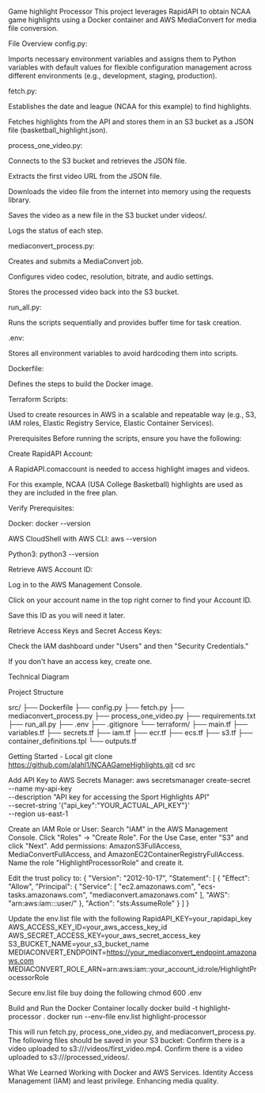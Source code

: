 Game highlight Processor
This project leverages RapidAPI to obtain NCAA game highlights using a Docker container and AWS MediaConvert for media file conversion.

File Overview
config.py:

Imports necessary environment variables and assigns them to Python variables with default values for flexible configuration management across different environments (e.g., development, staging, production).

fetch.py:

Establishes the date and league (NCAA for this example) to find highlights.

Fetches highlights from the API and stores them in an S3 bucket as a JSON file (basketball_highlight.json).

process_one_video.py:

Connects to the S3 bucket and retrieves the JSON file.

Extracts the first video URL from the JSON file.

Downloads the video file from the internet into memory using the requests library.

Saves the video as a new file in the S3 bucket under videos/.

Logs the status of each step.

mediaconvert_process.py:

Creates and submits a MediaConvert job.

Configures video codec, resolution, bitrate, and audio settings.

Stores the processed video back into the S3 bucket.

run_all.py:

Runs the scripts sequentially and provides buffer time for task creation.

.env:

Stores all environment variables to avoid hardcoding them into scripts.

Dockerfile:

Defines the steps to build the Docker image.

Terraform Scripts:

Used to create resources in AWS in a scalable and repeatable way (e.g., S3, IAM roles, Elastic Registry Service, Elastic Container Services).

Prerequisites
Before running the scripts, ensure you have the following:

Create RapidAPI Account:

A RapidAPI.comaccount is needed to access highlight images and videos.

For this example, NCAA (USA College Basketball) highlights are used as they are included in the free plan.

Verify Prerequisites:

Docker: docker --version

AWS CloudShell with AWS CLI: aws --version

Python3: python3 --version

Retrieve AWS Account ID:

Log in to the AWS Management Console.

Click on your account name in the top right corner to find your Account ID.

Save this ID as you will need it later.

Retrieve Access Keys and Secret Access Keys:

Check the IAM dashboard under "Users" and then "Security Credentials."

If you don't have an access key, create one.


Technical Diagram

Project Structure

  src/
├── Dockerfile
├── config.py
├── fetch.py
├── mediaconvert_process.py
├── process_one_video.py
├── requirements.txt
├── run_all.py
├── .env
├── .gitignore
└── terraform/
    ├── main.tf
    ├── variables.tf
    ├── secrets.tf
    ├── iam.tf
    ├── ecr.tf
    ├── ecs.tf
    ├── s3.tf
    ├── container_definitions.tpl
    └── outputs.tf

Getting Started - Local
git clone https://github.com/alahl1/NCAAGameHighlights.git
cd src


Add API Key to AWS Secrets Manager:
    aws secretsmanager create-secret \
    --name my-api-key \
    --description "API key for accessing the Sport Highlights API" \
    --secret-string '{"api_key":"YOUR_ACTUAL_API_KEY"}' \
    --region us-east-1


Create an IAM Role or User:
    Search "IAM" in the AWS Management Console.
    Click "Roles" -> "Create Role".
    For the Use Case, enter "S3" and click "Next".
    Add permissions: AmazonS3FullAccess, MediaConvertFullAccess, and AmazonEC2ContainerRegistryFullAccess.
    Name the role "HighlightProcessorRole" and create it.

Edit the trust policy to:
    {
  "Version": "2012-10-17",
  "Statement": [
    {
      "Effect": "Allow",
      "Principal": {
        "Service": [
          "ec2.amazonaws.com",
          "ecs-tasks.amazonaws.com",
          "mediaconvert.amazonaws.com"
        ],
        "AWS": "arn:aws:iam::<your-account-id>:user/<your-iam-user>"
      },
      "Action": "sts:AssumeRole"
    }
  ]
}

Update the env.list file with the following
  RapidAPI_KEY=your_rapidapi_key
  AWS_ACCESS_KEY_ID=your_aws_access_key_id
  AWS_SECRET_ACCESS_KEY=your_aws_secret_access_key
  S3_BUCKET_NAME=your_s3_bucket_name
  MEDIACONVERT_ENDPOINT=https://your_mediaconvert_endpoint.amazonaws.com
  MEDIACONVERT_ROLE_ARN=arn:aws:iam::your_account_id:role/HighlightProcessorRole

Secure env.list file buy doing the following
    chmod 600 .env

Build and Run the Docker Container locally
    docker build -t highlight-processor .
    docker run --env-file env.list highlight-processor


This will run fetch.py, process_one_video.py, and mediaconvert_process.py. The following files should be saved in your S3 bucket:
Confirm there is a video uploaded to s3:///videos/first_video.mp4.
Confirm there is a video uploaded to s3:///processed_videos/.

What We Learned
    Working with Docker and AWS Services.
    Identity Access Management (IAM) and least privilege.
    Enhancing media quality.


